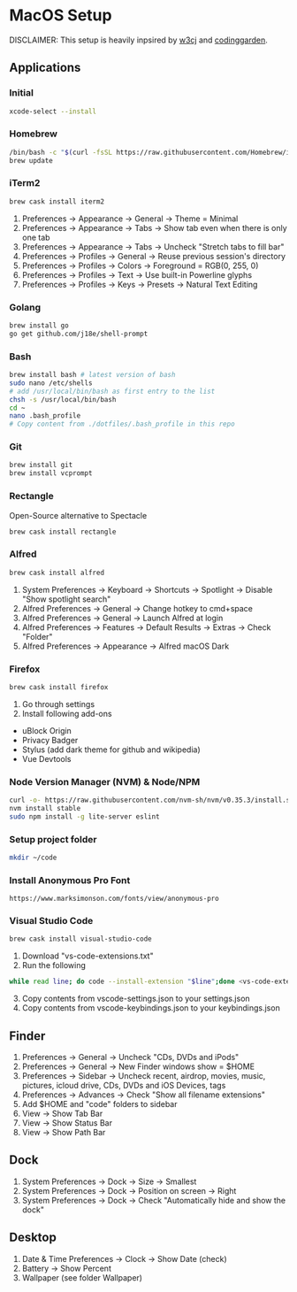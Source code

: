 # MacOS Setup

DISCLAIMER: This setup is heavily inpsired by [w3cj](https://github.com/w3cj/dotfiles) and [codinggarden](https://github.com/codinggarden/vscode-settings).

## Applications

### Initial

```bash
xcode-select --install
```

### Homebrew

```bash
/bin/bash -c "$(curl -fsSL https://raw.githubusercontent.com/Homebrew/install/master/install.sh)"
brew update
```

### iTerm2

```bash
brew cask install iterm2
```

1. Preferences -> Appearance -> General -> Theme = Minimal
2. Preferences -> Appearance -> Tabs -> Show tab even when there is only one tab
2. Preferences -> Appearance -> Tabs -> Uncheck "Stretch tabs to fill bar"
3. Preferences -> Profiles -> General -> Reuse previous session's directory
4. Preferences -> Profiles -> Colors -> Foreground = RGB(0, 255, 0)
5. Preferences -> Profiles -> Text -> Use built-in Powerline glyphs
5. Preferences -> Profiles -> Keys -> Presets -> Natural Text Editing

### Golang

```bash
brew install go
go get github.com/j18e/shell-prompt
```

### Bash

```bash
brew install bash # latest version of bash
sudo nano /etc/shells
# add /usr/local/bin/bash as first entry to the list
chsh -s /usr/local/bin/bash
cd ~
nano .bash_profile
# Copy content from ./dotfiles/.bash_profile in this repo
```

### Git

```bash
brew install git
brew install vcprompt
```

### Rectangle

Open-Source alternative to Spectacle

```bash
brew cask install rectangle
```

### Alfred

```bash
brew cask install alfred
```

1. System Preferences -> Keyboard -> Shortcuts -> Spotlight -> Disable "Show spotlight search"
2. Alfred Preferences -> General -> Change hotkey to cmd+space 
3. Alfred Preferences -> General -> Launch Alfred at login
4. Alfred Preferences -> Features -> Default Results -> Extras -> Check "Folder"
5. Alfred Preferences -> Appearance -> Alfred macOS Dark

### Firefox

```bash
brew cask install firefox
```

1. Go through settings
2. Install following add-ons
  * uBlock Origin
  * Privacy Badger
  * Stylus (add dark theme for github and wikipedia)
  * Vue Devtools

### Node Version Manager (NVM) & Node/NPM

```bash
curl -o- https://raw.githubusercontent.com/nvm-sh/nvm/v0.35.3/install.sh | bash
nvm install stable
sudo npm install -g lite-server eslint
```

### Setup project folder

```bash
mkdir ~/code
```

### Install Anonymous Pro Font

```
https://www.marksimonson.com/fonts/view/anonymous-pro
```

### Visual Studio Code

```bash
brew cask install visual-studio-code
```

1. Download "vs-code-extensions.txt"
2. Run the following
  ```bash
  while read line; do code --install-extension "$line";done <vs-code-extensions.txt
  ```
3. Copy contents from vscode-settings.json to your settings.json
4. Copy contents from vscode-keybindings.json to your keybindings.json

## Finder

1. Preferences -> General -> Uncheck "CDs, DVDs and iPods"
2. Preferences -> General -> New Finder windows show = $HOME
3. Preferences -> Sidebar -> Uncheck recent, airdrop, movies, music, pictures, icloud drive, CDs, DVDs and iOS Devices, tags
4. Preferences -> Advances -> Check "Show all filename extensions"
5. Add $HOME and "code" folders to sidebar
6. View -> Show Tab Bar
7. View -> Show Status Bar
8. View -> Show Path Bar

## Dock

1. System Preferences -> Dock -> Size -> Smallest
2. System Preferences -> Dock -> Position on screen -> Right
2. System Preferences -> Dock -> Check "Automatically hide and show the dock"

## Desktop

1. Date & Time Preferences -> Clock -> Show Date (check)
2. Battery -> Show Percent
3. Wallpaper (see folder Wallpaper)
